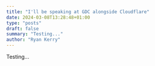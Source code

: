 ```yaml
---
title: "I'll be speaking at GDC alongside Cloudflare"
date: 2024-03-08T13:28:48+01:00
type: "posts"
draft: false
summary: "Testing..."
author: "Ryan Kerry"
---
```


Testing...